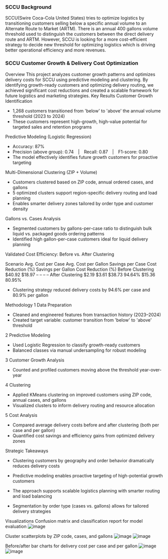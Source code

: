 ### SCCU Background

SCCU(Swire Coca-Cola United States) tries to optimize logistics by transitioning customers selling below a specific annual volume to an Alternate Route to Market (ARTM). There is an annual 400 gallons volume threshold used to distinguish the customers between the direct delivery route and ARTM. However, SCCU is looking for a more cost-efficient strategy to decide new threshold for optimizing logistics which is driving better operational efficiency and more revenues.
### SCCU Customer Growth & Delivery Cost Optimization
Overview
This project analyzes customer growth patterns and optimizes delivery costs for SCCU using predictive modeling and clustering. By identifying growth-ready customers and optimizing delivery routing, we achieved significant cost reductions and created a scalable framework for future logistics and marketing strategies.
Key Results
Customer Growth Identification
 - 1,268 customers transitioned from 'below' to 'above' the annual volume threshold (2023 to 2024)
 -  These customers represent high-growth, high-value potential for targeted sales and retention programs

Predictive Modeling (Logistic Regression)
 -  Accuracy: 87%
 -  Precision (above group): 0.74 | Recall: 0.87 | F1-score: 0.80
 -  The model effectively identifies future growth customers for proactive targeting

Multi-Dimensional Clustering (ZIP + Volume)
 -  Customers clustered based on ZIP code, annual ordered cases, and gallons
 -  5 optimized clusters support region-specific delivery routing and load planning
 -  Enables smarter delivery zones tailored by order type and customer density

Gallons vs. Cases Analysis
-  Segmented customers by gallons-per-case ratio to distinguish bulk liquid vs. packaged goods ordering patterns
-  Identified high gallon-per-case customers ideal for liquid delivery planning

Validated Cost Efficiency: Before vs. After Clustering

Scenario	Avg. Cost per Case	Avg. Cost per Gallon	Savings per Case	Cost Reduction (%)	Savings per Gallon	Cost Reduction (%)
Before Clustering	$40.92	$18.97	–	–	–	–
After Clustering	$2.19	$3.61	$38.73	94.64%	$15.36	80.95%
  -  Clustering strategy reduced delivery costs by 94.6% per case and 80.9% per gallon

Methodology
1 Data Preparation
   -  Cleaned and engineered features from transaction history (2023–2024)
   -  Created target variable: customer transition from 'below' to 'above' threshold

2 Predictive Modeling
   -  Used Logistic Regression to classify growth-ready customers
   -  Balanced classes via manual undersampling for robust modeling

3 Customer Growth Analysis
  -  Counted and profiled customers moving above the threshold year-over-year

4  Clustering

  -  Applied KMeans clustering on improved customers using ZIP code, annual cases, and gallons
  -  Visualized clusters to inform delivery routing and resource allocation

5  Cost Analysis

  -  Compared average delivery costs before and after clustering (both per case and per gallon)
  -  Quantified cost savings and efficiency gains from optimized delivery zones

Strategic Takeaways
  -  Clustering customers by geography and order behavior dramatically reduces delivery costs

  -  Predictive modeling enables proactive targeting of high-potential growth customers
  -  The approach supports scalable logistics planning with smarter routing and load balancing
  -  Segmentation by order type (cases vs. gallons) allows for tailored delivery strategies

Visualizations
Confusion matrix and classification report for model evaluation
![image](https://github.com/user-attachments/assets/0eb9f30a-fe93-4e59-afc3-7205fd63b41b)

Cluster scatterplots by ZIP code, cases, and gallons
![image](https://github.com/user-attachments/assets/c39b4b62-cf77-45cd-a9be-f25d9ebb6aef)
![image](https://github.com/user-attachments/assets/0eb46fa5-49bc-4b5d-b24c-d7306eb13a13)

Before/after bar charts for delivery cost per case and per gallon
![image](https://github.com/user-attachments/assets/16f2ef1e-9553-4dd8-ac4c-5a1777fb235c)
![image](https://github.com/user-attachments/assets/d53d1095-03f9-47f8-8ad7-adb56c02ee29)

